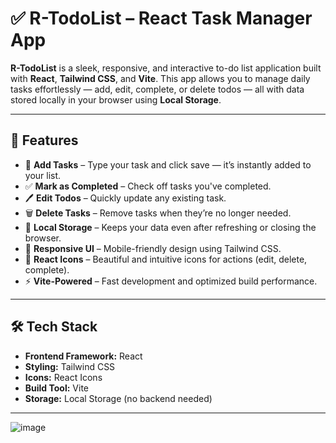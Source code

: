 # ✅ R-TodoList – React Task Manager App

**R-TodoList** is a sleek, responsive, and interactive to-do list application built with **React**, **Tailwind CSS**, and **Vite**. This app allows you to manage daily tasks effortlessly — add, edit, complete, or delete todos — all with data stored locally in your browser using **Local Storage**.

---

## 🚀 Features

- 📝 **Add Tasks** – Type your task and click save — it’s instantly added to your list.
- ✅ **Mark as Completed** – Check off tasks you've completed.
- 🖊 **Edit Todos** – Quickly update any existing task.
- 🗑 **Delete Tasks** – Remove tasks when they’re no longer needed.
- 💾 **Local Storage** – Keeps your data even after refreshing or closing the browser.
- 📱 **Responsive UI** – Mobile-friendly design using Tailwind CSS.
- 🎨 **React Icons** – Beautiful and intuitive icons for actions (edit, delete, complete).
- ⚡ **Vite-Powered** – Fast development and optimized build performance.

---

## 🛠 Tech Stack

- **Frontend Framework:** React
- **Styling:** Tailwind CSS
- **Icons:** React Icons
- **Build Tool:** Vite
- **Storage:** Local Storage (no backend needed)

---

![image](https://github.com/user-attachments/assets/77e1333b-b9a3-4612-9655-5f31645d9d99)

